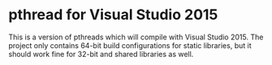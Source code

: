 # pthread for Visual Studio 2015

This is a version of pthreads which will compile with Visual Studio 2015. The project only contains 64-bit build configurations for static libraries, but it should work fine for 32-bit and shared libraries as well. 
